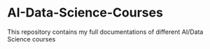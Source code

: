 # AI-Data-Science-Courses
This repository contains my full documentations of different AI/Data Science courses
